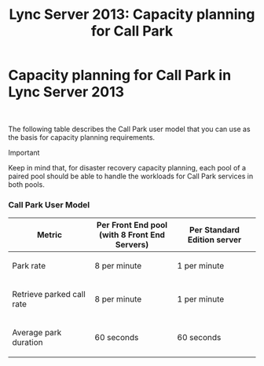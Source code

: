 ﻿---
title: 'Lync Server 2013: Capacity planning for Call Park'
TOCTitle: Capacity planning for Call Park
ms:assetid: 75520310-760a-4b1b-bcc1-4d724d13f87a
ms:mtpsurl: https://technet.microsoft.com/en-us/library/Gg416493(v=OCS.15)
ms:contentKeyID: 48184529
ms.date: 07/23/2014
mtps_version: v=OCS.15
---

# Capacity planning for Call Park in Lync Server 2013

 


The following table describes the Call Park user model that you can use as the basis for capacity planning requirements.


> [!IMPORTANT]
> Keep in mind that, for disaster recovery capacity planning, each pool of a paired pool should be able to handle the workloads for Call Park services in both pools.



### Call Park User Model

<table>
<colgroup>
<col style="width: 33%" />
<col style="width: 33%" />
<col style="width: 33%" />
</colgroup>
<thead>
<tr class="header">
<th>Metric</th>
<th>Per Front End pool (with 8 Front End Servers)</th>
<th>Per Standard Edition server</th>
</tr>
</thead>
<tbody>
<tr class="odd">
<td><p>Park rate</p></td>
<td><p>8 per minute</p></td>
<td><p>1 per minute</p></td>
</tr>
<tr class="even">
<td><p>Retrieve parked call rate</p></td>
<td><p>8 per minute</p></td>
<td><p>1 per minute</p></td>
</tr>
<tr class="odd">
<td><p>Average park duration</p></td>
<td><p>60 seconds</p></td>
<td><p>60 seconds</p></td>
</tr>
</tbody>
</table>


